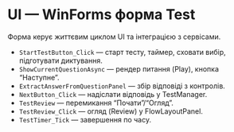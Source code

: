 # UI — WinForms форма Test

Форма керує життєвим циклом UI та інтеграцією з сервісами.
- `StartTestButton_Click` — старт тесту, таймер, сховати вибір, підготувати диктування.
- `ShowCurrentQuestionAsync` — рендер питання (Play), кнопка “Наступне”.
- `ExtractAnswerFromQuestionPanel` — збір відповіді з контролів.
- `NextButton_Click` — надіслати відповідь у TestManager.
- `TestReview` — перемикання “Почати”/“Огляд”.
- `TestReview_Click` — огляд (Review) у FlowLayoutPanel.
- `TestTimer_Tick` — завершення по часу.